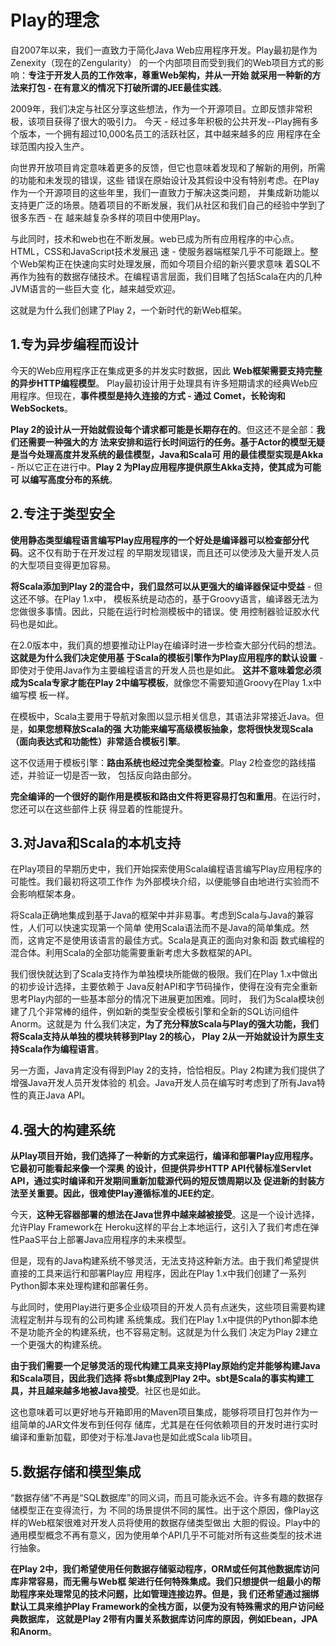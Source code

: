 Play的理念
===================================================================================
自2007年以来，我们一直致力于简化Java Web应用程序开发。Play最初是作为Zenexity（现在的Zengularity）
的一个内部项目而受到我们的Web项目方式的影响：**专注于开发人员的工作效率，尊重Web架构，并从一开始
就采用一种新的方法来打包 - 在有意义的情况下打破所谓的JEE最佳实践**。

2009年，我们决定与社区分享这些想法，作为一个开源项目。立即反馈非常积极，该项目获得了很大的吸引力。
今天 - 经过多年积极的公共开发--Play拥有多个版本，一个拥有超过10,000名员工的活跃社区，其中越来越多的应
用程序在全球范围内投入生产。

向世界开放项目肯定意味着更多的反馈，但它也意味着发现和了解新的用例，所需的功能和未发现的错误，这些
错误在原始设计及其假设中没有特别考虑。在Play作为一个开源项目的这些年里，我们一直致力于解决这类问题，
并集成新功能以支持更广泛的场景。随着项目的不断发展，我们从社区和我们自己的经验中学到了很多东西 - 在
越来越复杂多样的项目中使用Play。

与此同时，技术和web也在不断发展。web已成为所有应用程序的中心点。HTML，CSS和JavaScript技术发展迅
速 - 使服务器端框架几乎不可能跟上。整个Web架构正在快速向实时处理发展，而如今项目介绍的新兴要求意味
着SQL不再作为独有的数据存储技术。在编程语言层面，我们目睹了包括Scala在内的几种JVM语言的一些巨大变
化，越来越受欢迎。

这就是为什么我们创建了Play 2，一个新时代的新Web框架。

## 1.专为异步编程而设计
今天的Web应用程序正在集成更多的并发实时数据，因此 **Web框架需要支持完整的异步HTTP编程模型**。
Play最初设计用于处理具有许多短期请求的经典Web应用程序。但现在，**事件模型是持久连接的方式 - 通过
Comet，长轮询和WebSockets**。

**Play 2的设计从一开始就假设每个请求都可能是长期存在的**。但这还不是全部：**我们还需要一种强大的方
法来安排和运行长时间运行的任务。基于Actor的模型无疑是当今处理高度并发系统的最佳模型，Java和Scala可
用的最佳模型实现是Akka** - 所以它正在进行中。**Play 2 为Play应用程序提供原生Akka支持，使其成为可能可
以编写高度分布的系统**。

## 2.专注于类型安全
**使用静态类型编程语言编写Play应用程序的一个好处是编译器可以检查部分代码**。这不仅有助于在开发过程
的早期发现错误，而且还可以使涉及大量开发人员的大型项目变得更加容易。

**将Scala添加到Play 2的混合中，我们显然可以从更强大的编译器保证中受益** - 但这还不够。在Play 1.x中，
模板系统是动态的，基于Groovy语言，编译器无法为您做很多事情。因此，只能在运行时检测模板中的错误。使
用控制器验证胶水代码也是如此。

在2.0版本中，我们真的想要推动让Play在编译时进一步检查大部分代码的想法。**这就是为什么我们决定使用基
于Scala的模板引擎作为Play应用程序的默认设置** - 即使对于使用Java作为主要编程语言的开发人员也是如此。
**这并不意味着您必须成为Scala专家才能在Play 2中编写模板**，就像您不需要知道Groovy在Play 1.x中编写模
板一样。

在模板中，Scala主要用于导航对象图以显示相关信息，其语法非常接近Java。但是，**如果您想释放Scala的强
大功能来编写高级模板抽象，您将很快发现Scala（面向表达式和功能性）非常适合模板引擎**。

这不仅适用于模板引擎：**路由系统也经过完全类型检查**。Play 2检查您的路线描述，并验证一切是否一致，
包括反向路由部分。

**完全编译的一个很好的副作用是模板和路由文件将更容易打包和重用**。在运行时，您还可以在这些部件上获
得显着的性能提升。

## 3.对Java和Scala的本机支持
在Play项目的早期历史中，我们开始探索使用Scala编程语言编写Play应用程序的可能性。我们最初将这项工作作
为外部模块介绍，以便能够自由地进行实验而不会影响框架本身。

将Scala正确地集成到基于Java的框架中并非易事。考虑到Scala与Java的兼容性，人们可以快速实现第一个简单
使用Scala语法而不是Java的简单集成。然而，这肯定不是使用该语言的最佳方式。Scala是真正的面向对象和函
数式编程的混合体。利用Scala的全部功能需要重新考虑大多数框架的API。

我们很快就达到了Scala支持作为单独模块所能做的极限。我们在Play 1.x中做出的初步设计选择，主要依赖于
Java反射API和字节码操作，使得在没有完全重新思考Play内部的一些基本部分的情况下进展更加困难。同时，
我们为Scala模块创建了几个非常棒的组件，例如新的类型安全模板引擎和全新的SQL访问组件Anorm。这就是为
什么我们决定，**为了充分释放Scala与Play的强大功能，我们将Scala支持从单独的模块转移到Play 2的核心，
Play 2从一开始就设计为原生支持Scala作为编程语言**。

另一方面，Java肯定没有得到Play 2的支持，恰恰相反。Play 2构建为我们提供了增强Java开发人员开发体验的
机会。Java开发人员在编写时考虑到了所有Java特性的真正Java API。

## 4.强大的构建系统
**从Play项目开始，我们选择了一种新的方式来运行，编译和部署Play应用程序。它最初可能看起来像一个深奥
的设计，但提供异步HTTP API代替标准Servlet API，通过实时编译和开发期间重新加载源代码的短反馈周期以及
促进新的封装方法至关重要。因此，很难使Play遵循标准的JEE约定**。

今天，**这种无容器部署的想法在Java世界中越来越被接受**。这是一个设计选择，允许Play Framework在
Heroku这样的平台上本地运行，这引入了我们考虑在弹性PaaS平台上部署Java应用程序的未来模型。

但是，现有的Java构建系统不够灵活，无法支持这种新方法。由于我们希望提供直接的工具来运行和部署Play应
用程序，因此在Play 1.x中我们创建了一系列Python脚本来处理构建和部署任务。

与此同时，使用Play进行更多企业级项目的开发人员有点迷失，这些项目需要构建流程定制并与现有的公司构建
系统集成。我们在Play 1.x中提供的Python脚本绝不是功能齐全的构建系统，也不容易定制。这就是为什么我们
决定为Play 2建立一个更强大的构建系统。

**由于我们需要一个足够灵活的现代构建工具来支持Play原始约定并能够构建Java和Scala项目，因此我们选择
将sbt集成到Play 2中。sbt是Scala的事实构建工具，并且越来越多地被Java接受**。社区也是如此。

这也意味着可以更好地与开箱即用的Maven项目集成，能够将项目打包并作为一组简单的JAR文件发布到任何存
储库，尤其是在任何依赖项目的开发时进行实时编译和重新加载，即使对于标准Java也是如此或Scala lib项目。

## 5.数据存储和模型集成
“数据存储”不再是“SQL数据库”的同义词，而且可能永远不会。许多有趣的数据存储模型正在变得流行，为
不同的场景提供不同的属性。出于这个原因，像Play这样的Web框架很难对开发人员将使用的数据存储类型做出
大胆的假设。Play中的通用模型概念不再有意义，因为使用单个API几乎不可能对所有这些类型的技术进行抽象。

**在Play 2中，我们希望使用任何数据存储驱动程序，ORM或任何其他数据库访问库非常容易，而无需与Web框
架进行任何特殊集成。我们只想提供一组最小的帮助程序来处理常见的技术问题，比如管理连接边界。但是，我
们还希望通过捆绑默认工具来维护Play Framework的全栈方面，以便为没有特殊需求的用户访问经典数据库，
这就是Play 2带有内置关系数据库访问库的原因，例如Ebean，JPA和Anorm**。

